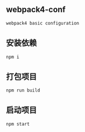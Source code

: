 ## webpack4-conf
```sh
webpack4 basic configuration
```
## 安装依赖
```sh
npm i
```
## 打包项目
```sh
npm run build 
```
## 启动项目
```sh
npm start
```
